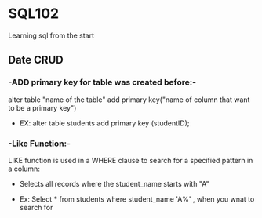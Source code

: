 # SQL102
Learning sql from the start 

## Date CRUD
### -ADD primary key for table was created before:-
alter table "name of the table" add primary key("name of column that want to be a primary key")
- EX: alter table students add primary key (studentID);

### -Like Function:-
LIKE function is used in a WHERE clause to search for a specified pattern in a column:
+ Selects all records where the student_name starts with "A"
- Ex: Select * from students where student_name 'A%' , when you wnat to search for 
